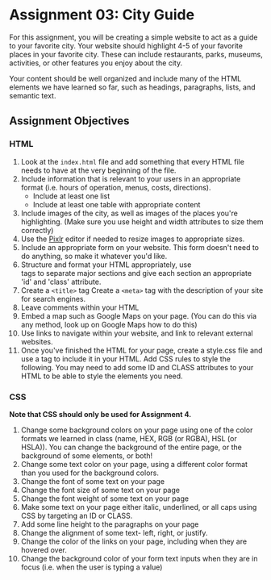 # Assignment 03: City Guide

For this assignment, you will be creating a simple website to act as a guide to your favorite city. Your website should highlight 4-5 of your favorite places in your favorite city. These can include restaurants, parks, museums, activities, or other features you enjoy about the city.

Your content should be well organized and include many of the HTML elements we have learned so far, such as headings, paragraphs, lists, and semantic text.

## Assignment Objectives

### HTML

1. Look at the `index.html` file and add something that every HTML file needs to have at the very beginning of the file.
2. Include information that is relevant to your users in an appropriate format (i.e. hours of operation, menus, costs, directions).
    * Include at least one list
    * Include at least one table with appropriate content
3. Include images of the city, as well as images of the places you're highlighting. (Make sure you use height and width attributes to size them correctly)
4. Use the [Pixlr](https://pixlr.com/) editor if needed to resize images to appropriate sizes.
5. Include an appropriate form on your website. This form doesn't need to do anything, so make it whatever you'd like.
6. Structure and format your HTML appropriately, use <div> tags to separate major sections and give each section an appropriate 'id' and 'class' attribute.
7. Create a `<title>` tag
Create a `<meta>` tag with the description of your site for search engines.
8. Leave comments within your HTML
9. Embed a map such as Google Maps on your page. (You can do this via any method, look up on Google Maps how to do this)
10. Use links to navigate within your website, and link to relevant external websites.
11. Once you've finished the HTML for your page, create a style.css file and use a <link> tag to include it in your HTML. Add CSS rules to style the following. You may need to add some ID and CLASS attributes to your HTML to be able to style the elements you need.

### CSS

**Note that CSS should only be used for Assignment 4.**

1. Change some background colors on your page using one of the color formats we learned in class (name, HEX, RGB (or RGBA), HSL (or HSLA)). You can change the background of the entire page, or the background of some elements, or both!
2. Change some text color on your page, using a different color format than you used for the background colors.
3. Change the font of some text on your page
4. Change the font size of some text on your page
5. Change the font weight of some text on your page
6. Make some text on your page either italic, underlined, or all caps using CSS by targeting an ID or CLASS.
7. Add some line height to the paragraphs on your page
8. Change the alignment of some text- left, right, or justify.
9. Change the color of the links on your page, including when they are hovered over.
10. Change the background color of your form text inputs when they are in focus (i.e. when the user is typing a value)
